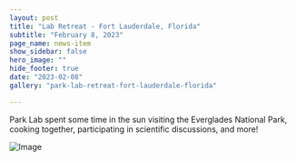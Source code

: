 ```yaml
---
layout: post
title: "Lab Retreat - Fort Lauderdale, Florida"
subtitle: "February 8, 2023"
page_name: news-item
show_sidebar: false
hero_image: ""
hide_footer: true
date: "2023-02-08"
gallery: "park-lab-retreat-fort-lauderdale-florida"

---
```


Park Lab spent some time in the sun visiting the Everglades National Park, cooking together, participating in scientific discussions, and more!

![Image](https://compbio.hms.harvard.edu/sites/projects.iq.harvard.edu/files/styles/os_files_xxlarge/public/parklab/files/pupj0vwy.jpeg?m=1686246860&itok=XlArJYZv)

